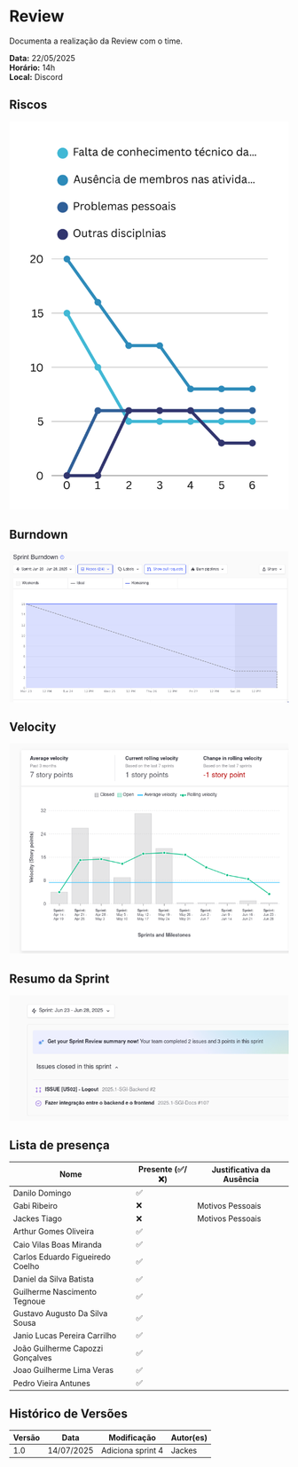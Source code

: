 # Review 

Documenta a realização da Review com o time.

**Data:** 22/05/2025      
**Horário:** 14h         
**Local:** Discord 

## Riscos

![Riscos](../../assets/images/sprint/sprint-6/risco.png)

## Burndown

![Burndown](../../assets/images/sprint/sprint-6/sprint-burndown.png)

## Velocity

![Velocity](../../assets/images/sprint/sprint-6/sprint-velocity.png)

## Resumo da Sprint

![Resumo](../../assets/images/sprint/sprint-6/resumo-sprint.png)

## Lista de presença

| Nome                             | Presente (✅/❌) | Justificativa da Ausência |
| -------------------------------- | -------------- | ------------------------- |
| Danilo Domingo                   | ✅              |                           |
| Gabi Ribeiro                     | ❌              | Motivos Pessoais          |
| Jackes Tiago                     | ❌              |  Motivos Pessoais                         |
| Arthur Gomes Oliveira            | ✅              |                           |
| Caio Vilas Boas Miranda          | ✅              |                           |
| Carlos Eduardo Figueiredo Coelho | ✅              |                           |
| Daniel da Silva Batista          | ✅              |                           |
| Guilherme Nascimento Tegnoue     | ✅              |                           |
| Gustavo Augusto Da Silva Sousa   | ✅              |                           |
| Janio Lucas Pereira Carrilho     | ✅              |                           |
| João Guilherme Capozzi Gonçalves | ✅              |                           |
| Joao Guilherme Lima Veras        | ✅              |                           |
| Pedro Vieira Antunes             | ✅              |                           |

## Histórico de Versões

| Versão | Data       | Modificação               | Autor(es) |
| ------ | ---------- | ------------------------- | --------- |
| 1.0    | 14/07/2025 | Adiciona sprint 4         | Jackes    |